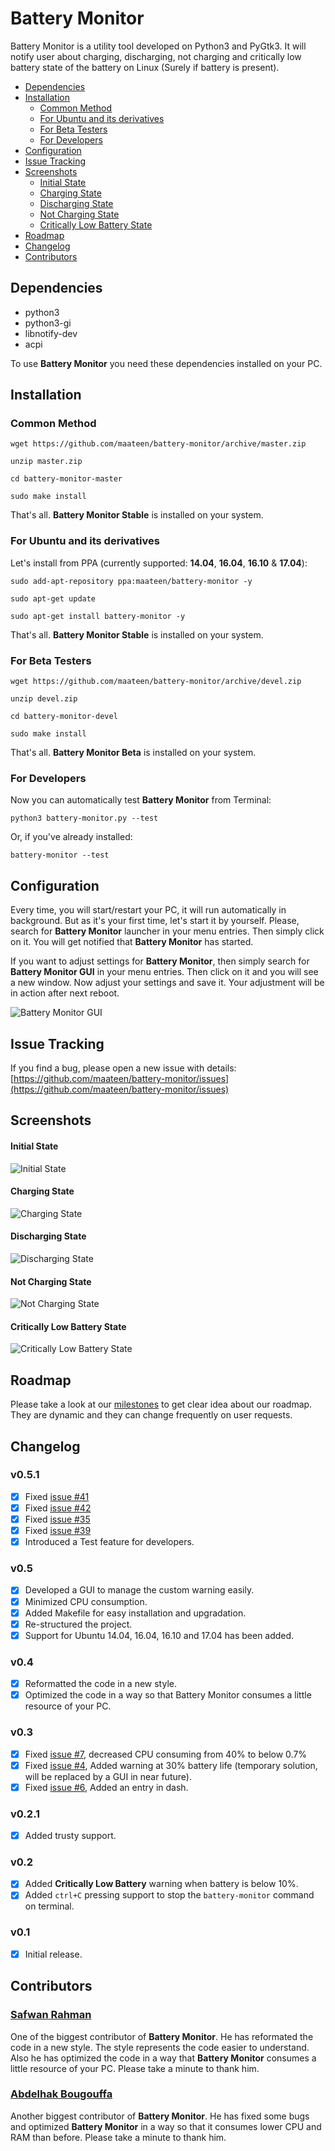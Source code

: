 # Battery Monitor

Battery Monitor is a utility tool developed on Python3 and PyGtk3. It will notify user about charging, discharging, not charging and critically low battery state of the battery on Linux (Surely if battery is present).

 - [Dependencies](#dependencies)
 - [Installation](#installation)
	 - [Common Method](#common-method)
	 - [For Ubuntu and its derivatives](#for-ubuntu-and-its-derivatives)
	 - [For Beta Testers](#for-beta-testers)
	 - [For Developers](#for-developers)
 - [Configuration](#configuration)
 - [Issue Tracking](#issue-tracking)
 - [Screenshots](#screenshots)
	 - [Initial State](#initial-state)
	 - [Charging State](#charging-state)
	 - [Discharging State](#discharging-state)
	 - [Not Charging State](#not-charging-state)
	 - [Critically Low Battery State](#critically-low-battery-state)
 - [Roadmap](#roadmap)
 - [Changelog](#changelog)
 - [Contributors](#contributors)

## Dependencies

* python3
* python3-gi
* libnotify-dev
* acpi

To use **Battery Monitor** you need these dependencies installed on your PC.

## Installation

### Common Method

```
wget https://github.com/maateen/battery-monitor/archive/master.zip
```
```
unzip master.zip
```
```
cd battery-monitor-master
```
```
sudo make install
```
That's all. **Battery Monitor Stable** is installed on your system. 

### For Ubuntu and its derivatives

Let's install from PPA (currently supported: **14.04**, **16.04**, **16.10** & **17.04**):

```
sudo add-apt-repository ppa:maateen/battery-monitor -y
```
```
sudo apt-get update
```
```
sudo apt-get install battery-monitor -y
```
That's all. **Battery Monitor Stable** is installed on your system. 

### For Beta Testers

```
wget https://github.com/maateen/battery-monitor/archive/devel.zip
```
```
unzip devel.zip
```
```
cd battery-monitor-devel
```
```
sudo make install
```
That's all. **Battery Monitor Beta** is installed on your system. 

### For Developers
Now you can automatically test **Battery Monitor** from Terminal:

```
python3 battery-monitor.py --test
```
Or, if you've already installed:

```
battery-monitor --test
```

## Configuration

Every time, you will start/restart your PC, it will run automatically in background. But as it's your first time, let's start it by yourself. Please, search for **Battery Monitor** launcher in your menu entries. Then simply click on it. You will get notified that **Battery Monitor** has started. 

If you want to adjust settings for **Battery Monitor**, then simply search for **Battery Monitor GUI** in your menu entries. Then click on it and you will see a new window. Now adjust your settings and save it. Your adjustment will be in action after next reboot.

![Battery Monitor GUI](https://github.com/maateen/battery-monitor/raw/gh-pages/battery-monitor-gui.png)

## Issue Tracking

If you find a bug, please open a new issue with details: [https://github.com/maateen/battery-monitor/issues](https://github.com/maateen/battery-monitor/issues)

## Screenshots

#### Initial State

![Initial State](https://github.com/maateen/battery-monitor/raw/gh-pages/Screenshot_from_2016_07_22_20_42_29.png)

#### Charging State

![Charging State](https://github.com/maateen/battery-monitor/raw/gh-pages/Screenshot_from_2016_07_22_20_42_52.png)

#### Discharging State

![Discharging State](https://github.com/maateen/battery-monitor/raw/gh-pages/Screenshot_from_2016_07_22_20_42_42.png)

#### Not Charging State

![Not Charging State](https://github.com/maateen/battery-monitor/raw/gh-pages/Screenshot_from_2016_07_22_21_11_49.png)

#### Critically Low Battery State

![Critically Low Battery State](https://github.com/maateen/battery-monitor/raw/gh-pages/Screenshot_from_2016_07_23_03_09_54.png)

## Roadmap

Please take a look at our [milestones](https://github.com/maateen/battery-monitor/milestones) to get clear idea about our roadmap. They are dynamic and they can change frequently on user requests.

## Changelog

### v0.5.1

- [x] Fixed [issue #41](https://github.com/maateen/battery-monitor/issues/41)
- [x] Fixed [issue #42](https://github.com/maateen/battery-monitor/issues/42)
- [x] Fixed [issue #35](https://github.com/maateen/battery-monitor/issues/35)
- [x] Fixed [issue #39](https://github.com/maateen/battery-monitor/issues/39)
- [x] Introduced a Test feature for developers.

### v0.5

- [x] Developed a GUI to manage the custom warning easily.
- [x] Minimized CPU consumption.
- [x] Added Makefile for easy installation and upgradation.
- [x] Re-structured the project.
-  [x] Support for Ubuntu 14.04, 16.04, 16.10 and 17.04 has been added.

### v0.4

- [x] Reformatted the code in a new style.
- [x] Optimized the code in a way so that Battery Monitor consumes a little resource of your PC.

### v0.3

- [x] Fixed [issue #7](https://github.com/maateen/battery-monitor/issues/7), decreased CPU consuming from 40% to below 0.7%
- [x] Fixed [issue #4](https://github.com/maateen/battery-monitor/issues/4), Added warning at 30% battery life (temporary solution, will be replaced by a GUI in near future).
- [x] Fixed [issue #6](https://github.com/maateen/battery-monitor/issues/6), Added an entry in dash.

### v0.2.1

- [x] Added trusty support.

### v0.2

- [x] Added **Critically Low Battery** warning when battery is below 10%.
- [x] Added `ctrl+C` pressing support to stop the `battery-monitor` command on terminal.

### v0.1

- [x] Initial release.

## Contributors

### [Safwan Rahman](https://github.com/safwanrahman)

One of the biggest contributor of **Battery Monitor**. He has reformated the code in a new style. The style represents the code easier to understand. Also he has optimized the code in a way that **Battery Monitor** consumes a little resource of your PC. Please take a minute to thank him.

### [Abdelhak Bougouffa](https://abougouffa.github.io/)

Another biggest contributor of **Battery Monitor**. He has fixed some bugs and optimized **Battery Monitor** in a way so that it consumes lower CPU and RAM than before. Please take a minute to thank him.